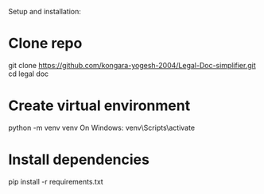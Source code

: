 Setup and installation:


# Clone repo
git clone https://github.com/kongara-yogesh-2004/Legal-Doc-simplifier.git
cd legal doc

# Create virtual environment
python -m venv venv
On Windows: venv\Scripts\activate

# Install dependencies
pip install -r requirements.txt

